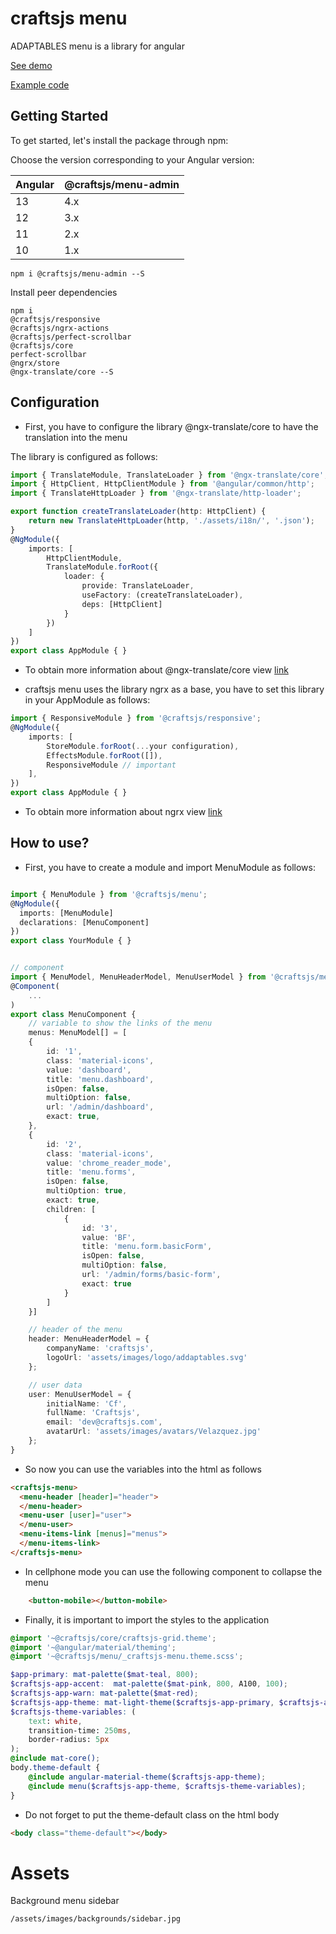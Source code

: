 # craftsjs menu

ADAPTABLES menu is a library for angular

[See demo](http://craftsjs.com/admin/dashboard)

[Example code](https://stackblitz.com/edit/angular-menu-craftsjs)

## Getting Started
To get started, let's install the package through npm:

Choose the version corresponding to your Angular version:

 | Angular | @craftsjs/menu-admin |
 | ------- | -------------------- |
 | 13      | 4.x                  |
 | 12      | 3.x                  |
 | 11      | 2.x                  |
 | 10      | 1.x                  |

```
npm i @craftsjs/menu-admin --S
```

Install peer dependencies

```
npm i
@craftsjs/responsive
@craftsjs/ngrx-actions
@craftsjs/perfect-scrollbar
@craftsjs/core
perfect-scrollbar
@ngrx/store
@ngx-translate/core --S
```

## Configuration

- First, you have to configure the library @ngx-translate/core to have the translation into the menu

The library is configured as follows:

```typescript
import { TranslateModule, TranslateLoader } from '@ngx-translate/core';
import { HttpClient, HttpClientModule } from '@angular/common/http';
import { TranslateHttpLoader } from '@ngx-translate/http-loader';

export function createTranslateLoader(http: HttpClient) {
    return new TranslateHttpLoader(http, './assets/i18n/', '.json');
}
@NgModule({
    imports: [
        HttpClientModule,
        TranslateModule.forRoot({
            loader: {
                provide: TranslateLoader,
                useFactory: (createTranslateLoader),
                deps: [HttpClient]
            }
        })
    ]
})
export class AppModule { }
```

- To obtain more information about @ngx-translate/core view [link](https://github.com/ngx-translate/core)

- craftsjs menu uses the library ngrx as a base, you have to set this library in your AppModule as follows:

```typescript
import { ResponsiveModule } from '@craftsjs/responsive';
@NgModule({
    imports: [
        StoreModule.forRoot(...your configuration),
        EffectsModule.forRoot([]),
        ResponsiveModule // important
    ],
})
export class AppModule { }
```

- To obtain more information about ngrx view [link](https://ngrx.io/guide/store)

## How to use?

- First, you have to create a module and import MenuModule as follows:

```typescript

import { MenuModule } from '@craftsjs/menu';
@NgModule({
  imports: [MenuModule]
  declarations: [MenuComponent]
})
export class YourModule { }


// component
import { MenuModel, MenuHeaderModel, MenuUserModel } from '@craftsjs/menu';
@Component(
    ...
)
export class MenuComponent {
    // variable to show the links of the menu
    menus: MenuModel[] = [
    {
        id: '1',
        class: 'material-icons',
        value: 'dashboard',
        title: 'menu.dashboard',
        isOpen: false,
        multiOption: false,
        url: '/admin/dashboard',
        exact: true,
    },
    {
        id: '2',
        class: 'material-icons',
        value: 'chrome_reader_mode',
        title: 'menu.forms',
        isOpen: false,
        multiOption: true,
        exact: true,
        children: [
            {
                id: '3',
                value: 'BF',
                title: 'menu.form.basicForm',
                isOpen: false,
                multiOption: false,
                url: '/admin/forms/basic-form',
                exact: true
            }
        ]
    }]

    // header of the menu
    header: MenuHeaderModel = {
        companyName: 'craftsjs',
        logoUrl: 'assets/images/logo/addaptables.svg'
    };

    // user data
    user: MenuUserModel = {
        initialName: 'Cf',
        fullName: 'Craftsjs',
        email: 'dev@craftsjs.com',
        avatarUrl: 'assets/images/avatars/Velazquez.jpg'
    };
}
```

- So now you can use the variables into the html as follows

```html
<craftsjs-menu>
  <menu-header [header]="header">
  </menu-header>
  <menu-user [user]="user">
  </menu-user>
  <menu-items-link [menus]="menus">
  </menu-items-link>
</craftsjs-menu>
```

- In cellphone mode you can use the following component to collapse the menu

```html
    <button-mobile></button-mobile>
```

- Finally, it is important to import the styles to the application

```scss
@import '~@craftsjs/core/craftsjs-grid.theme';
@import '~@angular/material/theming';
@import '~@craftsjs/menu/_craftsjs-menu.theme.scss';

$app-primary: mat-palette($mat-teal, 800);
$craftsjs-app-accent:  mat-palette($mat-pink, 800, A100, 100);
$craftsjs-app-warn: mat-palette($mat-red);
$craftsjs-app-theme: mat-light-theme($craftsjs-app-primary, $craftsjs-app-accent, $craftsjs-app-warn);
$craftsjs-theme-variables: (
    text: white,
    transition-time: 250ms,
    border-radius: 5px
);
@include mat-core();
body.theme-default {
    @include angular-material-theme($craftsjs-app-theme);
    @include menu($craftsjs-app-theme, $craftsjs-theme-variables);
}
```

- Do not forget to put the theme-default class on the html body

```html
<body class="theme-default"></body>
```

# Assets

Background menu sidebar

```
/assets/images/backgrounds/sidebar.jpg
```
